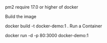 pm2 require 17.0 or higher of docker

Build the image

docker build -t docker-demo:1 .
Run a Container

docker run -d -p 80:3000 docker-demo:1
